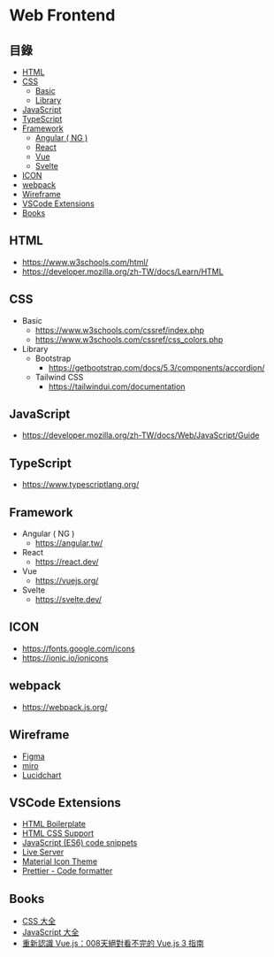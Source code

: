 # Web Frontend

## 目錄
- [HTML](#html)
- [CSS](#css)
  - [Basic](#basic)
  - [Library](#library)
- [JavaScript](#javascript)
- [TypeScript](#typescript)
- [Framework](#framework)
  - [Angular  ( NG )]()
  - [React]()
  - [Vue]()
  - [Svelte]()  
- [ICON](#icon)
- [webpack](#webpack)
- [Wireframe](#wireframe)
- [VSCode Extensions](#vscode-extensions)
- [Books](#books)

## HTML
* https://www.w3schools.com/html/
* https://developer.mozilla.org/zh-TW/docs/Learn/HTML

## CSS
* Basic
  * https://www.w3schools.com/cssref/index.php
  * https://www.w3schools.com/cssref/css_colors.php
* Library
  * Bootstrap
    * https://getbootstrap.com/docs/5.3/components/accordion/
  * Tailwind CSS
    * https://tailwindui.com/documentation

## JavaScript
* https://developer.mozilla.org/zh-TW/docs/Web/JavaScript/Guide

## TypeScript
* https://www.typescriptlang.org/

## Framework
* Angular ( NG )
  * https://angular.tw/ 
* React
  * https://react.dev/ 
* Vue
  * https://vuejs.org/
* Svelte
  * https://svelte.dev/  

## ICON
* https://fonts.google.com/icons
* https://ionic.io/ionicons

## webpack
* https://webpack.js.org/

## Wireframe
* [Figma](https://www.figma.com/)
* [miro](https://miro.com/wireframe/)
* [Lucidchart](https://www.lucidchart.com/pages/examples/wireframe_software)

## VSCode Extensions
* [HTML Boilerplate](https://marketplace.visualstudio.com/items?itemName=sidthesloth.html5-boilerplate)
* [HTML CSS Support](https://marketplace.visualstudio.com/items?itemName=ecmel.vscode-html-css)
* [JavaScript (ES6) code snippets](https://marketplace.visualstudio.com/items?itemName=xabikos.JavaScriptSnippets)
* [Live Server](https://marketplace.visualstudio.com/items?itemName=ritwickdey.LiveServer)
* [Material Icon Theme](https://marketplace.visualstudio.com/items?itemName=PKief.material-icon-theme)
* [Prettier - Code formatter](https://marketplace.visualstudio.com/items?itemName=esbenp.prettier-vscode)

## Books
* [CSS 大全](https://www.tenlong.com.tw/products/9786263247826?list_name=srh)
* [JavaScript 大全](https://www.tenlong.com.tw/products/9789865027322?list_name=rd)
* [重新認識 Vue.js：008天絕對看不完的 Vue.js 3 指南](https://www.tenlong.com.tw/products/9789864345687?list_name=srh)


